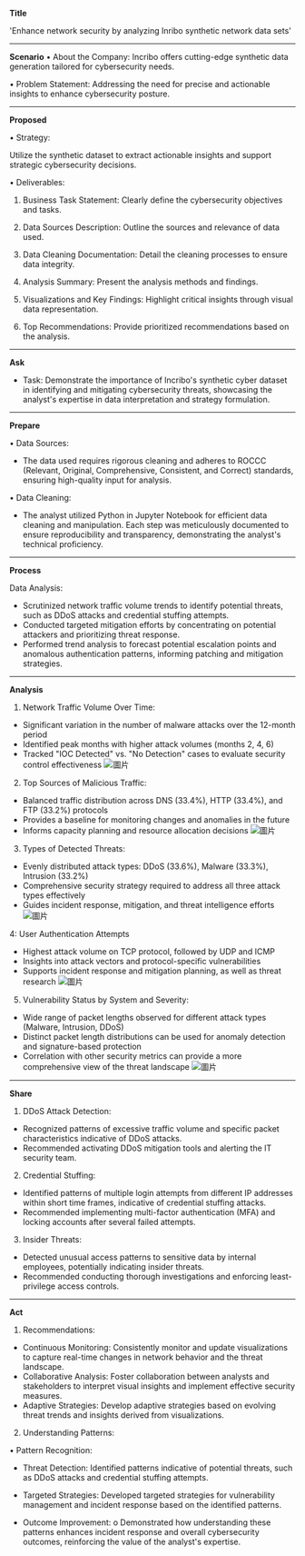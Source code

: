 
**Title**

'Enhance network security by analyzing Inribo synthetic network data sets'

---

**Scenario**
•	About the Company:
Incribo offers cutting-edge synthetic data generation tailored for
cybersecurity needs.

•	Problem Statement:
Addressing the need for precise and actionable insights to enhance cybersecurity posture.

---

**Proposed**

•	Strategy:

Utilize the synthetic dataset to extract actionable insights and support
strategic cybersecurity decisions.

•	Deliverables:

1.	Business Task Statement: Clearly define the cybersecurity
objectives and tasks.

2.	Data Sources Description: Outline the sources and relevance of
data used.

3.	Data Cleaning Documentation: Detail the cleaning processes to
ensure data integrity.

4.	Analysis Summary: Present the analysis methods and findings.

5.	Visualizations and Key Findings: Highlight critical insights
through visual data representation.

6.	Top Recommendations: Provide prioritized recommendations based on
the analysis.

---
**Ask**

- Task: Demonstrate the importance of Incribo's synthetic cyber dataset in identifying and mitigating cybersecurity threats, showcasing the analyst's expertise in data interpretation and strategy formulation.

---

**Prepare**

•	Data Sources:

- The data used requires rigorous cleaning and adheres to ROCCC (Relevant,
Original, Comprehensive, Consistent, and Correct) standards, ensuring
high-quality input for analysis.

•	Data Cleaning:

- The analyst utilized Python in Jupyter Notebook for efficient data
cleaning and manipulation. Each step was meticulously documented to
ensure reproducibility and transparency, demonstrating the analyst's
technical proficiency.

---

**Process**

Data Analysis:

- Scrutinized network traffic volume trends to identify potential threats, such as DDoS attacks and credential stuffing attempts.
- Conducted targeted mitigation efforts by concentrating on potential attackers and prioritizing threat response.
- Performed trend analysis to forecast potential escalation points and anomalous authentication patterns, informing patching and mitigation strategies.

---

**Analysis**

1.	Network Traffic Volume Over Time:
- Significant variation in the number of malware attacks over the 12-month period
- Identified peak months with higher attack volumes (months 2, 4, 6)
- Tracked "IOC Detected" vs. "No Detection" cases to evaluate security control effectiveness
  ![圖片](https://github.com/y4611676/Unanimous-Project/assets/71640831/f9dfee58-9402-4cf4-81da-7b5f980d6da9)

2.	Top Sources of Malicious Traffic:
- Balanced traffic distribution across DNS (33.4%), HTTP (33.4%), and FTP (33.2%) protocols
- Provides a baseline for monitoring changes and anomalies in the future
- Informs capacity planning and resource allocation decisions
 ![圖片](https://github.com/y4611676/Unanimous-Project/assets/71640831/5a28d066-29e3-4d53-93e3-4557d00f949b)

3.	Types of Detected Threats:
- Evenly distributed attack types: DDoS (33.6%), Malware (33.3%), Intrusion (33.2%)
- Comprehensive security strategy required to address all three attack types effectively
- Guides incident response, mitigation, and threat intelligence efforts
![圖片](https://github.com/y4611676/Unanimous-Project/assets/71640831/4948afa5-0b80-4250-8c61-09ed2ba1569e)

4: User Authentication Attempts
- Highest attack volume on TCP protocol, followed by UDP and ICMP
- Insights into attack vectors and protocol-specific vulnerabilities
- Supports incident response and mitigation planning, as well as threat research
 ![圖片](https://github.com/y4611676/Unanimous-Project/assets/71640831/cdaff0d3-e578-4929-bdde-97805b2349d5)

5. Vulnerability Status by System and Severity:
- Wide range of packet lengths observed for different attack types (Malware, Intrusion, DDoS)
- Distinct packet length distributions can be used for anomaly detection and signature-based protection
- Correlation with other security metrics can provide a more comprehensive view of the threat landscape
 ![圖片](https://github.com/y4611676/Unanimous-Project/assets/71640831/ef4947de-6462-4070-8476-791934b2fbed)

---

**Share**

1. DDoS Attack Detection:
- Recognized patterns of excessive traffic volume and specific packet characteristics indicative of DDoS attacks.
- Recommended activating DDoS mitigation tools and alerting the IT security team.

2. Credential Stuffing:
- Identified patterns of multiple login attempts from different IP addresses within short time frames, indicative of credential stuffing attacks.
- Recommended implementing multi-factor authentication (MFA) and locking accounts after several failed attempts.

3. Insider Threats:
- Detected unusual access patterns to sensitive data by internal employees, potentially indicating insider threats.
- Recommended conducting thorough investigations and enforcing least-privilege access controls.

---

**Act**

1. Recommendations:
- Continuous Monitoring: Consistently monitor and update visualizations to capture real-time changes in network behavior and the threat landscape.
- Collaborative Analysis: Foster collaboration between analysts and stakeholders to interpret visual insights and implement effective security measures.
- Adaptive Strategies: Develop adaptive strategies based on evolving threat trends and insights derived from visualizations.

2. Understanding Patterns:

•	Pattern Recognition: 

- Threat Detection: Identified patterns indicative of potential threats, such as DDoS attacks and credential stuffing attempts.
- Targeted Strategies: Developed targeted strategies for vulnerability management and incident response based on the identified patterns.

-  Outcome Improvement: 
o	Demonstrated how understanding these patterns enhances incident response and overall cybersecurity outcomes, reinforcing the value of the analyst's expertise.
